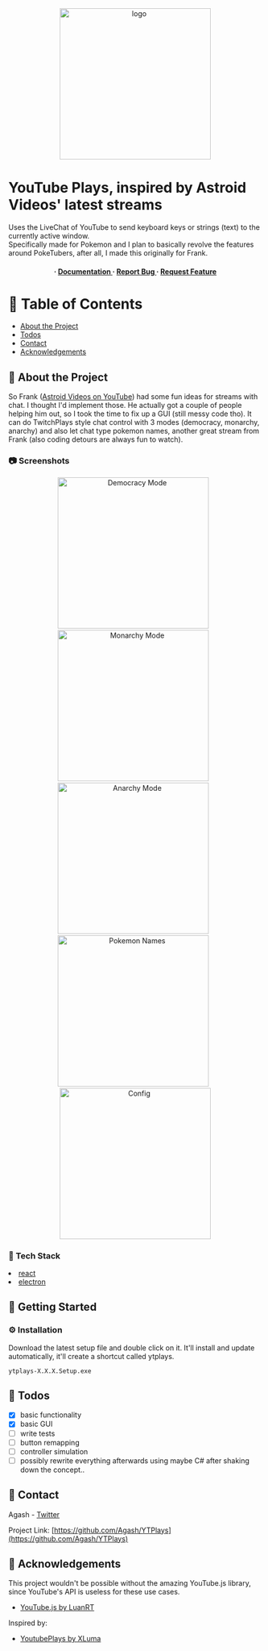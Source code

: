 <div align="center">
<img src="img/ytplays.png" alt="logo" width=300 />
</div>
<h1>YouTube Plays, inspired by Astroid Videos' latest streams</h1>
<p>Uses the LiveChat of YouTube to send keyboard keys or strings (text) to the currently active window.<br>Specifically made for Pokemon and I plan to basically revolve the features around PokeTubers, after all, I made this originally for Frank.</p>

<h4 align="center"> <span> · </span> <a href="https://github.com/Agash/YTPlays/blob/master/README.md"> Documentation </a> <span> · </span> <a href="https://github.com/Agash/YTPlays/issues"> Report Bug </a> <span> · </span> <a href="https://github.com/Agash/YTPlays/issues"> Request Feature </a> </h4>

# :notebook_with_decorative_cover: Table of Contents

- [About the Project](#star2-about-the-project)
- [Todos](#compass-roadmap)
- [Contact](#handshake-contact)
- [Acknowledgements](#gem-acknowledgements)

## :star2: About the Project

So Frank ([Astroid Videos on YouTube](https://www.youtube.com/@AstroidmaniaVideos)) had some fun ideas for streams with chat. I thought I'd implement those. He actually got a couple of people helping him out, so I took the time to fix up a GUI (still messy code tho). It can do TwitchPlays style chat control with 3 modes (democracy, monarchy, anarchy) and also let chat type pokemon names, another great stream from Frank (also coding detours are always fun to watch).

### :camera: Screenshots

<div align="center">
    <img src="img/democracy.png" alt='Democracy Mode' width='300'/> &nbsp;
    <img src="img/monarchy.png" alt='Monarchy Mode' width='300'/> &nbsp;
    <img src="img/anarchy.png" alt='Anarchy Mode' width='300'/> &nbsp;
    <img src="img/names.png" alt='Pokemon Names' width='300'/> &nbsp;
    <img src="img/config.png" alt='Config' width='300'/>
</div>

### :space_invader: Tech Stack

<li><a href="https://react.dev/">react</a></li>

<li><a href="https://www.electronjs.org/">electron</a></li>

## :toolbox: Getting Started

### :gear: Installation

Download the latest setup file and double click on it. It'll install and update automatically, it'll create a shortcut called ytplays.

```
ytplays-X.X.X.Setup.exe
```

## :compass: Todos

- [x] basic functionality
- [x] basic GUI
- [ ] write tests
- [ ] button remapping
- [ ] controller simulation
- [ ] possibly rewrite everything afterwards using maybe C# after shaking down the concept..

## :handshake: Contact

Agash - [Twitter](https://twitter.com/a_thmo_)

Project Link: [https://github.com/Agash/YTPlays](https://github.com/Agash/YTPlays)

## :gem: Acknowledgements

This project wouldn't be possible without the amazing YouTube.js library, since YouTube's API is useless for these use cases.

- [YouTube.js by LuanRT](https://github.com/LuanRT/YouTube.js)

Inspired by:

- [YoutubePlays by XLuma](https://github.com/XLuma/YoutubePlays/)
